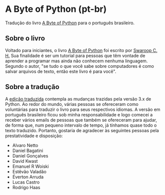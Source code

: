 # A Byte of Python (pt-br)

Tradução do livro [A Byte of Python](http://www.swaroopch.com/notes/Python) para o português brasileiro.

## Sobre o livro

Voltado para iniciantes, o livro [A Byte of Python](http://www.swaroopch.com/notes/Python) foi escrito por [Swaroop C. H.](http://swaroopch.com/) Sua finalidade é ser um tutorial para pessoas que têm vontade de aprender a programar mas ainda não conhecem nenhuma linguagem. Segundo o autor, "se tudo o que você sabe sobre computadores é como salvar arquivos de texto, então este livro é para você".

## Sobre a tradução

A [edição traduzida](http://swaroopch.com/notes/Python_pt-br:Indice) contempla as mudanças trazidas pela versão 3.x de Python. Ao redor do mundo, várias pessoas se ofereceram como voluntárias para traduzir o livro para seus respectivos idiomas. A versão em português brasileiro ficou sob minha responsabilidade e logo comecei a receber vários emails de pessoas que também se ofereceram para ajudar, de forma que, num pequeno intervalo de tempo, já tínhamos quase todo o texto traduzido. Portanto, gostaria de agradecer às seguintes pessoas pela prestatividade e disposição:

- Alvaro Netto
- Daniel Bagatini
- Daniel Gonçalves
- David Kwast
- Emanuel R Woiski
- Estêvão Valadão
- Éverton Arruda
- Lucas Castro
- Rodrigo Haas
 






